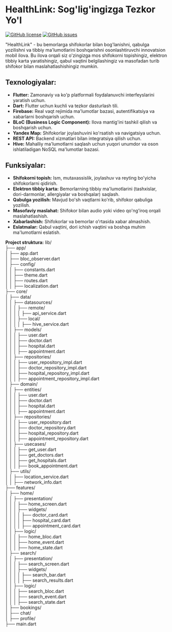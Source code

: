 # HealthLink: Sog'lig'ingizga Tezkor Yo'l

[![GitHub license](https://img.shields.io/badge/license-MIT-blue.svg)](https://github.com/YOUR_USERNAME/YOUR_REPOSITORY/blob/master/LICENSE)
[![GitHub issues](https://img.shields.io/github/issues/YOUR_USERNAME/YOUR_REPOSITORY.svg)](https://github.com/YOUR_USERNAME/YOUR_REPOSITORY/issues)

"HealthLink" - bu bemorlarga shifokorlar bilan bog'lanishni, qabulga yozilishni va tibbiy ma'lumotlarini boshqarishni osonlashtiruvchi innovatsion mobil ilova. Bu ilova orqali siz o'zingizga mos shifokorni topishingiz, elektron tibbiy karta yaratishingiz, qabul vaqtini belgilashingiz va masofadan turib shifokor bilan maslahatlashishingiz mumkin.

## Texnologiyalar:

- **Flutter:** Zamonaviy va ko'p platformali foydalanuvchi interfeyslarini yaratish uchun.
- **Dart:** Flutter uchun kuchli va tezkor dasturlash tili.
- **Firebase:** Real vaqt rejimida ma'lumotlar bazasi, autentifikatsiya va xabarlarni boshqarish uchun.
- **BLoC (Business Logic Component):** Ilova mantig'ini tashkil qilish va boshqarish uchun.
- **Yandex Map:** Shifokorlar joylashuvini ko'rsatish va navigatsiya uchun.
- **REST API:** Backend xizmatlari bilan integratsiya qilish uchun.
- **Hive:** Mahalliy ma'lumotlarni saqlash uchun yuqori unumdor va oson ishlatiladigan NoSQL ma'lumotlar bazasi.

## Funksiyalar:

- **Shifokorni topish:** Ism, mutaxassislik, joylashuv va reyting bo'yicha shifokorlarni qidirish.
- **Elektron tibbiy karta:** Bemorlarning tibbiy ma'lumotlarini (tashxislar, dori-darmonlar, allergiyalar va boshqalar) saqlash.
- **Qabulga yozilish:** Mavjud bo'sh vaqtlarni ko'rib, shifokor qabuliga yozilish.
- **Masofaviy maslahat:** Shifokor bilan audio yoki video qo'ng'iroq orqali maslahatlashish.
- **Xabarlashish:** Shifokorlar va bemorlar o'rtasida xabar almashish.
- **Eslatmalar:** Qabul vaqtini, dori ichish vaqtini va boshqa muhim ma'lumotlarni eslatish.

**Project struktura:**
lib/  
├── app/  
│   ├── app.dart  
│   ├── bloc_observer.dart  
│   ├── config/  
│   │   ├── constants.dart  
│   │   ├── theme.dart  
│   │   ├── routes.dart  
│   │   ├── localization.dart  
├── core/  
│   ├── data/  
│   │   ├── datasources/  
│   │   │   ├── remote/  
│   │   │   │   ├── api_service.dart  
│   │   │   ├── local/  
│   │   │   │   ├── hive_service.dart  
│   │   ├── models/  
│   │   │   ├── user.dart  
│   │   │   ├── doctor.dart  
│   │   │   ├── hospital.dart  
│   │   │   ├── appointment.dart  
│   │   ├── repositories/  
│   │   │   ├── user_repository_impl.dart  
│   │   │   ├── doctor_repository_impl.dart  
│   │   │   ├── hospital_repository_impl.dart  
│   │   │   ├── appointment_repository_impl.dart  
│   ├── domain/  
│   │   ├── entities/  
│   │   │   ├── user.dart  
│   │   │   ├── doctor.dart  
│   │   │   ├── hospital.dart  
│   │   │   ├── appointment.dart  
│   │   ├── repositories/  
│   │   │   ├── user_repository.dart  
│   │   │   ├── doctor_repository.dart  
│   │   │   ├── hospital_repository.dart  
│   │   │   ├── appointment_repository.dart  
│   │   ├── usecases/  
│   │   │   ├── get_user.dart  
│   │   │   ├── get_doctors.dart  
│   │   │   ├── get_hospitals.dart  
│   │   │   ├── book_appointment.dart  
│   ├── utils/  
│   │   ├── location_service.dart  
│   │   ├── network_info.dart  
├── features/  
│   ├── home/  
│   │   ├── presentation/  
│   │   │   ├── home_screen.dart  
│   │   │   ├── widgets/  
│   │   │   │   ├── doctor_card.dart  
│   │   │   │   ├── hospital_card.dart  
│   │   │   │   ├── appointment_card.dart  
│   │   ├── logic/  
│   │   │   ├── home_bloc.dart  
│   │   │   ├── home_event.dart  
│   │   │   ├── home_state.dart  
│   ├── search/  
│   │   ├── presentation/  
│   │   │   ├── search_screen.dart  
│   │   │   ├── widgets/  
│   │   │   │   ├── search_bar.dart  
│   │   │   │   ├── search_results.dart  
│   │   ├── logic/  
│   │   │   ├── search_bloc.dart  
│   │   │   ├── search_event.dart  
│   │   │   ├── search_state.dart  
│   ├── bookings/  
│   ├── chat/  
│   ├── profile/  
├── main.dart  
